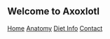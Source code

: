 ## Welcome to Axoxlotl

[Home](https://mhoughton-iw.github.io/scrum-axolotl/)
[Anatomy](https://mhoughton-iw.github.io/scrum-axolotl/Atonomy.md)
[Diet Info](https://mhoughton-iw.github.io/scrum-axolotl/dietinfo.md)
[Contact](https://mhoughton-iw.github.io/scrum-axolotl/contact.md)

